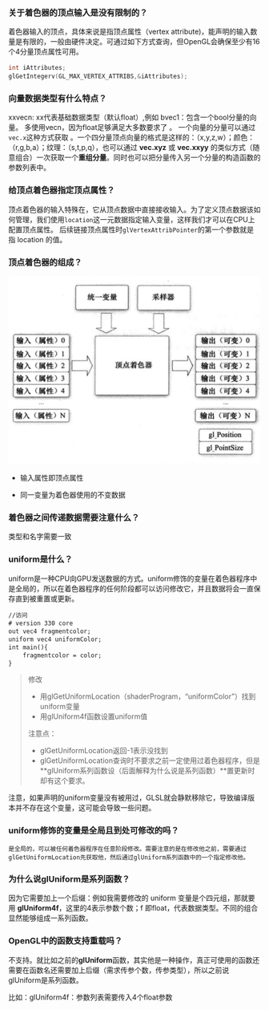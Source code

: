 ### 关于着色器的顶点输入是没有限制的？

着色器输入的顶点，具体来说是指顶点属性（vertex attribute)，能声明的输入数量是有限的，一般由硬件决定。可通过如下方式查询，但OpenGL会确保至少有16个4分量顶点属性可用。

```c
int iAttributes;
glGetIntegerv(GL_MAX_VERTEX_ATTRIBS,&iAttributes);
```

### 向量数据类型有什么特点？

xxvecn: xx代表基础数据类型（默认float）,例如 bvec1：包含一个bool分量的向量。 多使用vecn，因为float足够满足大多数要求了 。 一个向量的分量可以通过`vec.x`这种方式获取 。一个四分量顶点向量的格式是这样的：（x,y,z,w）；颜色：（r,g,b,a）；纹理：（s,t,p,q），也可以通过 **vec.xyz** 或 **vec.xxyy** 的类似方式（随意组合）一次获取一个**重组分量**。同时也可以把分量传入另一个分量的构造函数的参数列表中。

### 给顶点着色器指定顶点属性？

顶点着色器的输入特殊在，它从顶点数据中直接接收输入。为了定义顶点数据该如何管理，我们使用`location`这一元数据指定输入变量，这样我们才可以在CPU上配置顶点属性。 后续链接顶点属性时`glVertexAttribPointer`的第一个参数就是指 location 的值。

### 顶点着色器的组成？

![顶点着色器组成](顶点着色器组成.png)

- 输入属性即顶点属性

- 同一变量为着色器使用的不变数据

### 着色器之间传递数据需要注意什么？

类型和名字需要一致

### uniform是什么？

uniform是一种CPU向GPU发送数据的方式。uniform修饰的变量在着色器程序中是全局的，所以在着色器程序的任何阶段都可以访问修改它，并且数据将会一直保存直到被重置或更新。

```&gt;
//访问
# version 330 core
out vec4 fragmentcolor;
uniform vec4 uniformColor; 
int main(){
	fragmentcolor = color;
}
```

> 修改 
>
> - 用glGetUniformLocation（shaderProgram，“uniformColor”）找到uniform变量 
> - 用glUniform4f函数设置uniform值
>
> 注意点：
>
> - glGetUniformLocation返回-1表示没找到
> - glGetUniformLocation查询时不要求之前一定使用过着色器程序，但是**glUniform系列函数设（后面解释为什么说是系列函数）**置更新时却有这个要求。



注意，如果声明的uniform变量没有被用过，GLSL就会静默移除它，导致编译版本并不存在这个变量，这可能会导致一些问题。

### uniform修饰的变量是全局且到处可修改的吗？


    是全局的，可以被任何着色器程序在任意阶段修改。需要注意的是在修改他之前，需要通过glGetUniformLocation先获取他，然后通过glUniform系列函数中的一个指定修改他。

### 为什么说glUniform是系列函数？

因为它需要加上一个后缀：例如我需要修改的 uniform 变量是个四元组，那就要用 **glUniform4f**，这里的4表示参数个数；f 即float，代表数据类型。不同的组合显然能够组成一系列函数。 

###  OpenGL中的函数支持重载吗？

不支持。就比如之前的**glUniform**函数，其实他是一种操作，真正可使用的函数还需要在函数名还需要加上后缀（需求传参个数，传参类型），所以之前说glUniform是系列函数。

比如：glUniform4f：参数列表需要传入4个float参数